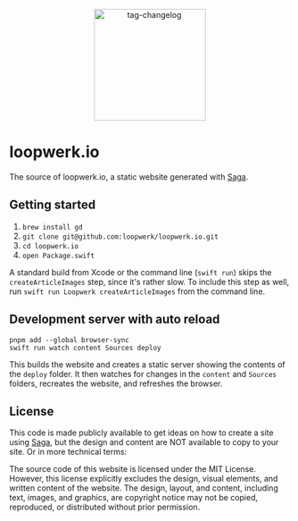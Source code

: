 <p align="center">
  <img src="logo.png" width="200" alt="tag-changelog" />
</p>

# loopwerk.io
The source of loopwerk.io, a static website generated with [Saga](https://github.com/loopwerk/Saga).

## Getting started
1. `brew install gd`
2. `git clone git@github.com:loopwerk/loopwerk.io.git`
3. `cd loopwerk.io`
4. `open Package.swift`

A standard build from Xcode or the command line (`swift run`) skips the `createArticleImages` step, since it's rather slow. To include this step as well, run `swift run Loopwerk createArticleImages` from the command line.

## Development server with auto reload
```
pnpm add --global browser-sync
swift run watch content Sources deploy
```

This builds the website and creates a static server showing the contents of the `deploy` folder. It then watches for changes in the `content` and `Sources` folders, recreates the website, and refreshes the browser.

## License
This code is made publicly available to get ideas on how to create a site using [Saga](https://github.com/loopwerk/Saga), but the design and content are NOT available to copy to your site. Or in more technical terms:

The source code of this website is licensed under the MIT License. However, this license explicitly excludes the design, visual elements, and written content of the website. The design, layout, and content, including text, images, and graphics, are copyright notice may not be copied, reproduced, or distributed without prior permission.